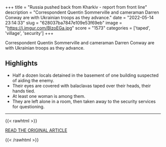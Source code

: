 +++
title = "Russia pushed back from Kharkiv - report from front line"
description = "Correspondent Quentin Sommerville and cameraman Darren Conway are with Ukrainian troops as they advance."
date = "2022-05-14 23:14:33"
slug = "628037ba7847e109e53f69eb"
image = "https://i.imgur.com/BIzoEGa.jpg"
score = "1573"
categories = ['taped', 'village', 'security']
+++

Correspondent Quentin Sommerville and cameraman Darren Conway are with Ukrainian troops as they advance.

## Highlights

- Half a dozen locals detained in the basement of one building suspected of aiding the enemy.
- Their eyes are covered with balaclavas taped over their heads, their hands tied.
- At least one woman is among them.
- They are left alone in a room, then taken away to the security services for questioning.

---

{{< rawhtml >}}
  <p class="article-category">
    <a target="_blank" href="https://www.bbc.co.uk/news/world-europe-61378196">READ THE ORIGINAL ARTICLE</a>
  </p>
{{< /rawhtml >}}
